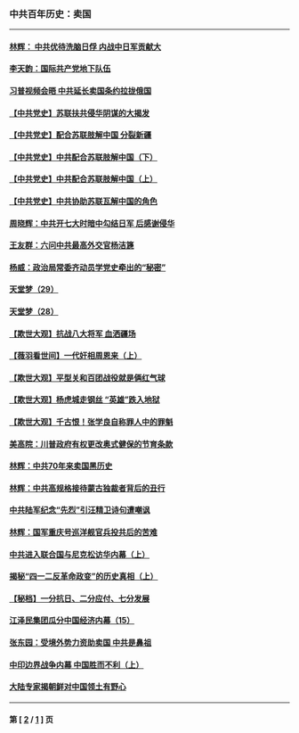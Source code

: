 ### 中共百年历史：卖国
---
#### [林辉： 中共优待洗脑日俘 内战中日军贡献大](../../pages/nf1176117/n13624644.md?03130430) 
#### [李天韵：国际共产党地下队伍](../../pages/nf1176117/n13611808.md?03130430) 
#### [习普视频会晤 中共延长卖国条约拉拢俄国](../../pages/nf1176117/n13060971.md?03130430) 
#### [【中共党史】苏联扶共侵华阴谋的大揭发](../../pages/nf1176117/n13056050.md?03130430) 
#### [【中共党史】配合苏联肢解中国 分裂新疆](../../pages/nf1176117/n13040700.md?03130430) 
#### [【中共党史】中共配合苏联肢解中国（下）](../../pages/nf1176117/n13035660.md?03130430) 
#### [【中共党史】中共配合苏联肢解中国（上）](../../pages/nf1176117/n13030262.md?03130430) 
#### [【中共党史】中共协助苏联瓦解中国的角色](../../pages/nf1176117/n13018109.md?03130430) 
#### [周晓辉：中共开七大时暗中勾结日军 后感谢侵华](../../pages/nf1176117/n12921960.md?03130430) 
#### [王友群：六问中共最高外交官杨洁篪](../../pages/nf1176117/n12836495.md?03130430) 
#### [杨威：政治局常委齐动员学党史牵出的“秘密”](../../pages/nf1176117/n12764642.md?03130430) 
#### [天堂梦（29）](../../pages/nf1176117/n12408465.md?03130430) 
#### [天堂梦（28）](../../pages/nf1176117/n12408309.md?03130430) 
#### [【欺世大观】抗战八大将军 血洒疆场](../../pages/nf1176117/n12357044.md?03130430) 
#### [【薇羽看世间】一代奸相周恩来（上）](../../pages/nf1176117/n12401109.md?03130430) 
#### [【欺世大观】平型关和百团战役就是俩红气球](../../pages/nf1176117/n12359157.md?03130430) 
#### [【欺世大观】杨虎城走钢丝 “英雄”跌入地狱](../../pages/nf1176117/n12358840.md?03130430) 
#### [【欺世大观】千古恨！张学良自称罪人中的罪魁](../../pages/nf1176117/n12358629.md?03130430) 
#### [美高院：川普政府有权更改奥式健保的节育条款](../../pages/nf1176117/n12242171.md?03130430) 
#### [林辉：中共70年来卖国黑历史](../../pages/nf1176117/n11552181.md?03130430) 
#### [林辉：中共高规格接待蒙古独裁者背后的丑行](../../pages/nf1176117/n11225005.md?03130430) 
#### [中共陆军纪念“先烈”引汪精卫诗句遭嘲讽](../../pages/nf1176117/n11153345.md?03130430) 
#### [林辉：国军重庆号巡洋舰官兵投共后的苦难](../../pages/nf1176117/n10997801.md?03130430) 
#### [中共进入联合国与尼克松访华内幕（上）](../../pages/nf1176117/n10138788.md?03130430) 
#### [揭秘“四一二反革命政变”的历史真相（上）](../../pages/nf1176117/n9996650.md?03130430) 
#### [【秘档】一分抗日、二分应付、七分发展](../../pages/nf1176117/n9331484.md?03130430) 
#### [江泽民集团瓜分中国经济内幕（15）](../../pages/nf1176117/n9268584.md?03130430) 
#### [张东园：受境外势力资助卖国 中共是鼻祖](../../pages/nf1176117/n9272480.md?03130430) 
#### [中印边界战争内幕 中国胜而不利（上）](../../pages/nf1176117/n9252458.md?03130430) 
#### [大陆专家揭朝鲜对中国领土有野心](../../pages/nf1176117/n9074056.md?03130430) 

---
#### 第 [ [2](./2.md?03130430) / [1](./1.md?03130430) ] 页
